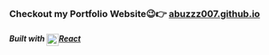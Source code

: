 ### Checkout my Portfolio Website😉👉 <a href="https://abuzzz007.github.io">abuzzz007.github.io</a>

##### Built with <a href="https://reactjs.org"><img align="top" alt="React" width="22px" src="https://www.iconfinder.com/icons/1174949/download/svg/64" />React</a>
